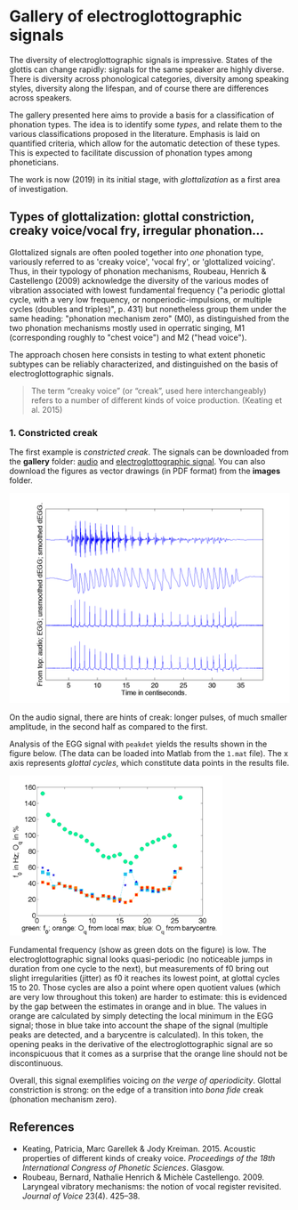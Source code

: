 Gallery of electroglottographic signals
=============

The diversity of electroglottographic signals is impressive. States of the glottis can change rapidly: signals for the same speaker are highly diverse. There is diversity across phonological categories, diversity among speaking styles, diversity along the lifespan, and of course there are differences across speakers. 

The gallery presented here aims to provide a basis for a classification of phonation types. The idea is to identify some _types_, and relate them to the various classifications proposed in the literature. Emphasis is laid on quantified criteria, which allow for the automatic detection of these types. This is expected to facilitate discussion of phonation types among phoneticians. 

The work is now (2019) in its initial stage, with _glottalization_ as a first area of investigation.

## Types of glottalization: glottal constriction, creaky voice/vocal fry, irregular phonation...

Glottalized signals are often pooled together into _one_ phonation type, variously referred to as 'creaky voice', 'vocal fry', or 'glottalized voicing'. Thus, in their typology of phonation mechanisms, Roubeau, Henrich & Castellengo (2009) acknowledge the diversity of the various modes of vibration associated with lowest fundamental frequency ("a periodic glottal cycle, with
a very low frequency, or nonperiodic-impulsions, or multiple
cycles (doubles and triples)", p. 431)
but nonetheless group them under the same heading: "phonation mechanism zero" (M0), as distinguished from the two phonation mechanisms mostly used in operratic singing, M1 (corresponding roughly to "chest voice") and M2 ("head voice").

The approach chosen here consists in testing to what extent phonetic subtypes can be reliably characterized, and distinguished on the basis of electroglottographic signals.

> The term “creaky voice” (or “creak”, used here
> interchangeably) refers to a number of different
> kinds of voice production. (Keating et al. 2015)


### 1. Constricted creak

The first example is _constricted creak_. The signals can be downloaded from the **gallery** folder: [audio](1_ConstrictedCreak_M1_AUD.wav) and [electroglottographic signal](1_ConstrictedCreak_M1_EGG.wav). You can also download the figures as vector drawings (in PDF format) from the **images** folder.

<img src="images/1_sig.png" alt="First figure: constricted creak. Muong speaker M1. Syllable /paj/, Tone 4. Signals.">

On the audio signal, there are hints of creak: longer pulses, of much smaller amplitude, in the second half as compared to the first.

Analysis of the EGG signal with `peakdet` yields the results shown in the figure below. (The data can be loaded into Matlab from the `1.mat` file). The x axis represents _glottal cycles_, which constitute data points in the results file.

<img src="images/1.png" alt="First figure: constricted creak. Muong speaker M1. Syllable /paj/, Tone 4. Results of EGG analysis." height="288">

Fundamental frequency (show as green dots on the figure) is low. The electroglottographic signal looks quasi-periodic (no noticeable jumps in duration from one cycle to the next), but measurements of f0 bring out slight irregularities (jitter) as f0 it reaches its lowest point, at glottal cycles 15 to 20. Those cycles are also a point where open quotient values (which are very low throughout this token) are harder to estimate: this is evidenced by the gap between the estimates in orange and in blue. The values in orange are calculated by simply detecting the local minimum in the EGG signal; those in blue take into account the shape of the signal (multiple peaks are detected, and a barycentre is calculated). In this token, the opening peaks in the derivative of the electroglottographic signal are so inconspicuous that it comes as a surprise that the orange line should not be discontinuous. 

Overall, this signal exemplifies voicing _on the verge of aperiodicity_. Glottal constriction is strong: on the edge of a transition into _bona fide_ creak (phonation mechanism zero).

## References
- Keating, Patricia, Marc Garellek & Jody Kreiman. 2015. Acoustic properties of different kinds of creaky voice. _Proceedings of the 18th International Congress of Phonetic Sciences_. Glasgow.
- Roubeau, Bernard, Nathalie Henrich & Michèle Castellengo. 2009. Laryngeal vibratory mechanisms: the notion of vocal register revisited. _Journal of Voice_ 23(4). 425–38.

